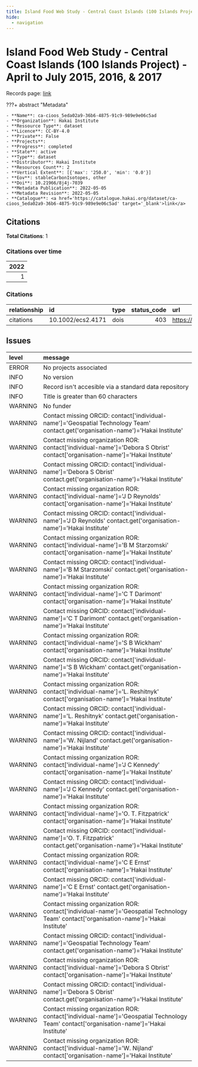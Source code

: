```yaml
---
title: Island Food Web Study - Central Coast Islands (100 Islands Project) - April to July 2015, 2016, & 2017
hide:
  - navigation
---
```


# Island Food Web Study - Central Coast Islands (100 Islands Project) - April to July 2015, 2016, & 2017

Records page: <a href='https://catalogue.hakai.org/dataset/ca-cioos_5eda02a9-36b6-4875-91c9-989e9e06c5ad' target='_blank'>link</a>

???+ abstract "Metadata"

    - **Name**: ca-cioos_5eda02a9-36b6-4875-91c9-989e9e06c5ad 
    - **Organization**: Hakai Institute 
    - **Ressource Type**: dataset 
    - **Licence**: CC-BY-4.0 
    - **Private**: False 
    - **Projects**:  
    - **Progress**: completed 
    - **State**: active 
    - **Type**: dataset 
    - **Distributor**: Hakai Institute 
    - **Resources Count**: 2 
    - **Vertical Extent**: [{'max': '250.0', 'min': '0.0'}] 
    - **Eov**: stableCarbonIsotopes, other 
    - **Doi**: 10.21966/8j4j-7039 
    - **Metadata Publication**: 2022-05-05 
    - **Metadata Revision**: 2022-05-05 
    - **Catalogue**: <a href='https://catalogue.hakai.org/dataset/ca-cioos_5eda02a9-36b6-4875-91c9-989e9e06c5ad' target='_blank'>link</a> 

<div id='map'></div>


## Citations

**Total Citations**: 1

### Citations over time

|   2022 |
|-------:|
|      1 |

### Citations

| relationship   | id                | type   |   status_code | url                                                               |
|:---------------|:------------------|:-------|--------------:|:------------------------------------------------------------------|
| citations      | 10.1002/ecs2.4171 | dois   |           403 | https://esajournals.onlinelibrary.wiley.com/doi/10.1002/ecs2.4171 |




## Issues
| level   | message                                                                                                                                   |
|:--------|:------------------------------------------------------------------------------------------------------------------------------------------|
| ERROR   | No projects associated                                                                                                                    |
| INFO    | No version                                                                                                                                |
| INFO    | Record isn't accesible via a standard data repository                                                                                     |
| INFO    | Title is greater than 60 characters                                                                                                       |
| WARNING | No funder                                                                                                                                 |
| WARNING | Contact missing ORCID: contact['individual-name']='Geospatial Technology Team' contact.get('organisation-name')='Hakai Institute'         |
| WARNING | Contact missing organization ROR:  contact['individual-name']='Debora  S Obrist' contact['organisation-name']='Hakai Institute'           |
| WARNING | Contact missing ORCID: contact['individual-name']='Debora  S Obrist' contact.get('organisation-name')='Hakai Institute'                   |
| WARNING | Contact missing organization ROR:  contact['individual-name']='J D Reynolds' contact['organisation-name']='Hakai Institute'               |
| WARNING | Contact missing ORCID: contact['individual-name']='J D Reynolds' contact.get('organisation-name')='Hakai Institute'                       |
| WARNING | Contact missing organization ROR:  contact['individual-name']='B M Starzomski' contact['organisation-name']='Hakai Institute'             |
| WARNING | Contact missing ORCID: contact['individual-name']='B M Starzomski' contact.get('organisation-name')='Hakai Institute'                     |
| WARNING | Contact missing organization ROR:  contact['individual-name']='C T Darimont' contact['organisation-name']='Hakai Institute'               |
| WARNING | Contact missing ORCID: contact['individual-name']='C T Darimont' contact.get('organisation-name')='Hakai Institute'                       |
| WARNING | Contact missing organization ROR:  contact['individual-name']='S B Wickham' contact['organisation-name']='Hakai Institute'                |
| WARNING | Contact missing ORCID: contact['individual-name']='S B Wickham' contact.get('organisation-name')='Hakai Institute'                        |
| WARNING | Contact missing organization ROR:  contact['individual-name']='L. Reshitnyk' contact['organisation-name']='Hakai Institute'               |
| WARNING | Contact missing ORCID: contact['individual-name']='L. Reshitnyk' contact.get('organisation-name')='Hakai Institute'                       |
| WARNING | Contact missing ORCID: contact['individual-name']='W. Nijland' contact.get('organisation-name')='Hakai Institute'                         |
| WARNING | Contact missing organization ROR:  contact['individual-name']='J C Kennedy' contact['organisation-name']='Hakai Institute'                |
| WARNING | Contact missing ORCID: contact['individual-name']='J C Kennedy' contact.get('organisation-name')='Hakai Institute'                        |
| WARNING | Contact missing organization ROR:  contact['individual-name']='O. T. Fitzpatrick' contact['organisation-name']='Hakai Institute'          |
| WARNING | Contact missing ORCID: contact['individual-name']='O. T. Fitzpatrick' contact.get('organisation-name')='Hakai Institute'                  |
| WARNING | Contact missing organization ROR:  contact['individual-name']='C E Ernst' contact['organisation-name']='Hakai Institute'                  |
| WARNING | Contact missing ORCID: contact['individual-name']='C E Ernst' contact.get('organisation-name')='Hakai Institute'                          |
| WARNING | Contact missing organization ROR:  contact['individual-name']='Geospatial Technology Team' contact['organisation-name']='Hakai Institute' |
| WARNING | Contact missing ORCID: contact['individual-name']='Geospatial Technology Team' contact.get('organisation-name')='Hakai Institute'         |
| WARNING | Contact missing organization ROR:  contact['individual-name']='Debora  S Obrist' contact['organisation-name']='Hakai Institute'           |
| WARNING | Contact missing ORCID: contact['individual-name']='Debora  S Obrist' contact.get('organisation-name')='Hakai Institute'                   |
| WARNING | Contact missing organization ROR:  contact['individual-name']='Geospatial Technology Team' contact['organisation-name']='Hakai Institute' |
| WARNING | Contact missing organization ROR:  contact['individual-name']='W. Nijland' contact['organisation-name']='Hakai Institute'                 |


<script>
   document.addEventListener("DOMContentLoaded", function() {
    var map = L.map('map').setView([51.505, -125.09], 5);
    L.tileLayer('https://tile.openstreetmap.org/{z}/{x}/{y}.png', {
        maxZoom: 19,
        attribution: '&copy; <a href="http://www.openstreetmap.org/copyright">OpenStreetMap</a>'
    }).addTo(map);
    var geojsonFeature = {
        "type": "Feature",
        "properties": {
            "name" : "Island Food Web Study - Central Coast Islands (100 Islands Project) - April to July 2015, 2016, & 2017"
        },
        "geometry": {'type': 'Polygon', 'coordinates': [[[-128.6, 51.39], [-127.6, 51.39], [-127.6, 52.08], [-128.6, 52.08], [-128.6, 51.39]]]}
    }
    L.geoJSON(geojsonFeature).addTo(map);
   })
</script>